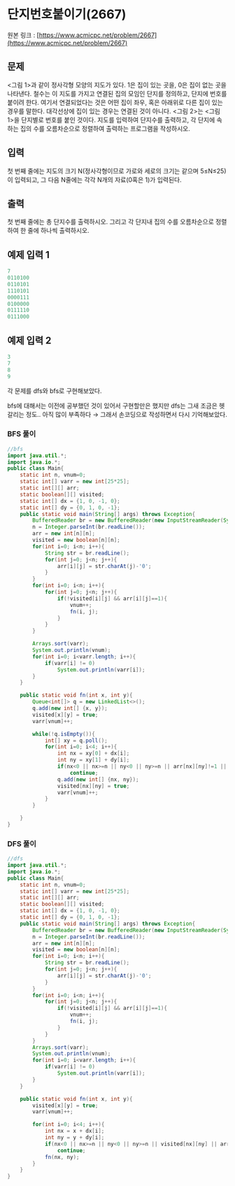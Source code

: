 # 단지번호붙이기(2667)

원본 링크 : [https://www.acmicpc.net/problem/2667](https://www.acmicpc.net/problem/2667)

## 문제

<그림 1>과 같이 정사각형 모양의 지도가 있다. 1은 집이 있는 곳을, 0은 집이 없는 곳을 나타낸다. 철수는 이 지도를 가지고 연결된 집의 모임인 단지를 정의하고, 단지에 번호를 붙이려 한다. 여기서 연결되었다는 것은 어떤 집이 좌우, 혹은 아래위로 다른 집이 있는 경우를 말한다. 대각선상에 집이 있는 경우는 연결된 것이 아니다. <그림 2>는 <그림 1>을 단지별로 번호를 붙인 것이다. 지도를 입력하여 단지수를 출력하고, 각 단지에 속하는 집의 수를 오름차순으로 정렬하여 출력하는 프로그램을 작성하시오.

## 입력

첫 번째 줄에는 지도의 크기 N(정사각형이므로 가로와 세로의 크기는 같으며 5≤N≤25)이 입력되고, 그 다음 N줄에는 각각 N개의 자료(0혹은 1)가 입력된다.

## 출력

첫 번째 줄에는 총 단지수를 출력하시오. 그리고 각 단지내 집의 수를 오름차순으로 정렬하여 한 줄에 하나씩 출력하시오.

## 예제 입력 1

```java
7
0110100
0110101
1110101
0000111
0100000
0111110
0111000
```

## 예제 입력 2

```java
3
7
8
9
```

각 문제를 dfs와 bfs로 구현해보았다.

bfs에 대해서는 이전에 공부했던 것이 있어서 구현할만은 했지만 dfs는 그새 조금은 헷갈리는 정도.. 아직 많이 부족하다 → 그래서 손코딩으로 작성하면서 다시 기억해보았다.

### BFS 풀이

```java
//bfs
import java.util.*;
import java.io.*;
public class Main{
    static int n, vnum=0;
    static int[] varr = new int[25*25];
    static int[][] arr;
    static boolean[][] visited;
    static int[] dx = {1, 0, -1, 0};
    static int[] dy = {0, 1, 0, -1};
    public static void main(String[] args) throws Exception{
        BufferedReader br = new BufferedReader(new InputStreamReader(System.in));
        n = Integer.parseInt(br.readLine());
        arr = new int[n][n];
        visited = new boolean[n][n];
        for(int i=0; i<n; i++){
            String str = br.readLine();
            for(int j=0; j<n; j++){
                arr[i][j] = str.charAt(j)-'0';
            }
        }
        for(int i=0; i<n; i++){
            for(int j=0; j<n; j++){
                if(!visited[i][j] && arr[i][j]==1){
                    vnum++;
                    fn(i, j);
                }
            }
        }

        Arrays.sort(varr);
        System.out.println(vnum);
        for(int i=0; i<varr.length; i++){
            if(varr[i] != 0)
                System.out.println(varr[i]);
        }
    }

    public static void fn(int x, int y){
        Queue<int[]> q = new LinkedList<>();
        q.add(new int[] {x, y});
        visited[x][y] = true;
        varr[vnum]++;

        while(!q.isEmpty()){
            int[] xy = q.poll();
            for(int i=0; i<4; i++){
                int nx = xy[0] + dx[i];
                int ny = xy[1] + dy[i];
                if(nx<0 || nx>=n || ny<0 || ny>=n || arr[nx][ny]!=1 || visited[nx][ny])
                    continue;
                q.add(new int[] {nx, ny});
                visited[nx][ny] = true;
                varr[vnum]++;
            }
        }

    }
}
```

### DFS 풀이

```java
//dfs
import java.util.*;
import java.io.*;
public class Main{
    static int n, vnum=0;
    static int[] varr = new int[25*25];
    static int[][] arr;
    static boolean[][] visited;
    static int[] dx = {1, 0, -1, 0};
    static int[] dy = {0, 1, 0, -1};
    public static void main(String[] args) throws Exception{
        BufferedReader br = new BufferedReader(new InputStreamReader(System.in));
        n = Integer.parseInt(br.readLine());
        arr = new int[n][n];
        visited = new boolean[n][n];
        for(int i=0; i<n; i++){
            String str = br.readLine();
            for(int j=0; j<n; j++){
                arr[i][j] = str.charAt(j)-'0';
            }
        }
        for(int i=0; i<n; i++){
            for(int j=0; j<n; j++){
                if(!visited[i][j] && arr[i][j]==1){
                    vnum++;
                    fn(i, j);
                }
            }
        }
        Arrays.sort(varr);
        System.out.println(vnum);
        for(int i=0; i<varr.length; i++){
            if(varr[i] != 0)
                System.out.println(varr[i]);
        }
    }

    public static void fn(int x, int y){
        visited[x][y] = true;
        varr[vnum]++;

        for(int i=0; i<4; i++){
            int nx = x + dx[i];
            int ny = y + dy[i];
            if(nx<0 || nx>=n || ny<0 || ny>=n || visited[nx][ny] || arr[nx][ny] != 1)
                continue;
            fn(nx, ny);
        }
    }
}
```